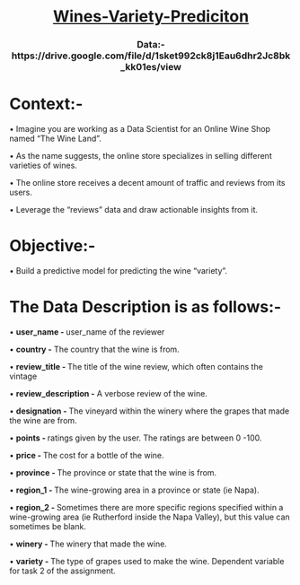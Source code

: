 <h1 align="center"><u>Wines-Variety-Prediciton</u></h1>

<h3 align="center">Data:- https://drive.google.com/file/d/1sket992ck8j1Eau6dhr2Jc8bk_kk01es/view</h3>

# Context:-

   • Imagine you are working as a Data Scientist for an Online Wine Shop named “The Wine Land”.

   •  As the name suggests, the online store specializes in selling different varieties of wines.
   
   • The online store receives a decent amount of traffic and reviews from its users.

   • Leverage the “reviews” data and draw actionable insights from it.
   
    
# Objective:-

   • Build a predictive model for predicting the wine “variety”.



# The Data Description is as follows:-

   •   <b>user_name - </b> user_name of the reviewer

   •   <b>country -</b> The country that the wine is from.

   •   <b>review_title - </b>The title of the wine review, which often contains the vintage

   •   <b>review_description -</b>  A verbose review of the wine.

   •   <b>designation - </b> The vineyard within the winery where the grapes that made the wine are from.
   
   •   <b>points - </b> ratings given by the user. The ratings are between 0 -100.
    
   •   <b>price - </b> The cost for a bottle of the wine.
   
   •   <b>province - </b> The province or state that the wine is from.

   •   <b>region_1 - </b> The wine-growing area in a province or state (ie Napa).

   •   <b>region_2 - </b> Sometimes there are more specific regions specified within a wine-growing area (ie Rutherford inside the Napa 
    Valley), but this value can sometimes be blank.

   •   <b>winery - </b> The winery that made the wine.
 
   •   <b>variety - </b>The type of grapes used to make the wine. Dependent variable for task 2 of the assignment.

